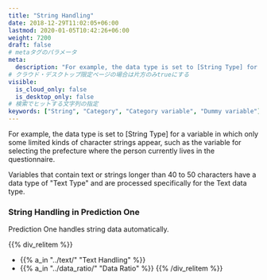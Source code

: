 ```yaml
---
title: "String Handling"
date: 2018-12-29T11:02:05+06:00
lastmod: 2020-01-05T10:42:26+06:00
weight: 7200
draft: false
# metaタグのパラメータ
meta:
  description: "For example, the data type is set to [String Type] for a variable in which only some limited kinds of character strings appear, such as the variable for selecting the prefecture where the person currently lives in the questionnaire."
# クラウド・デスクトップ限定ページの場合は片方のみtrueにする
visible:
  is_cloud_only: false
  is_desktop_only: false
# 検索でヒットする文字列の指定
keywords: ["String", "Category", "Category variable", "Dummy variable"]
---
```


For example, the data type is set to [String Type] for a variable in which only some limited kinds of character strings appear, 
such as the variable for selecting the prefecture where the person currently lives in the questionnaire. 

Variables that contain text or strings longer than 40 to 50 characters have a data type of "Text Type" and are processed specifically for the Text data type.

### String Handling in Prediction One

Prediction One handles string data automatically.

{{% div_relitem %}}

- {{% a_in "../text/" "Text Handling" %}}
- {{% a_in "../data_ratio/" "Data Ratio" %}}
  {{% /div_relitem %}}
